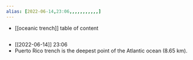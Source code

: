 ```yaml
---
alias: [2022-06-14,23:06,,,,,,,,,,,]
---
```

- [[oceanic trench]]
table of content
```toc
```

- [[2022-06-14]] 23:06
- Puerto Rico trench is the deepest point of the Atlantic ocean (8.65 km).